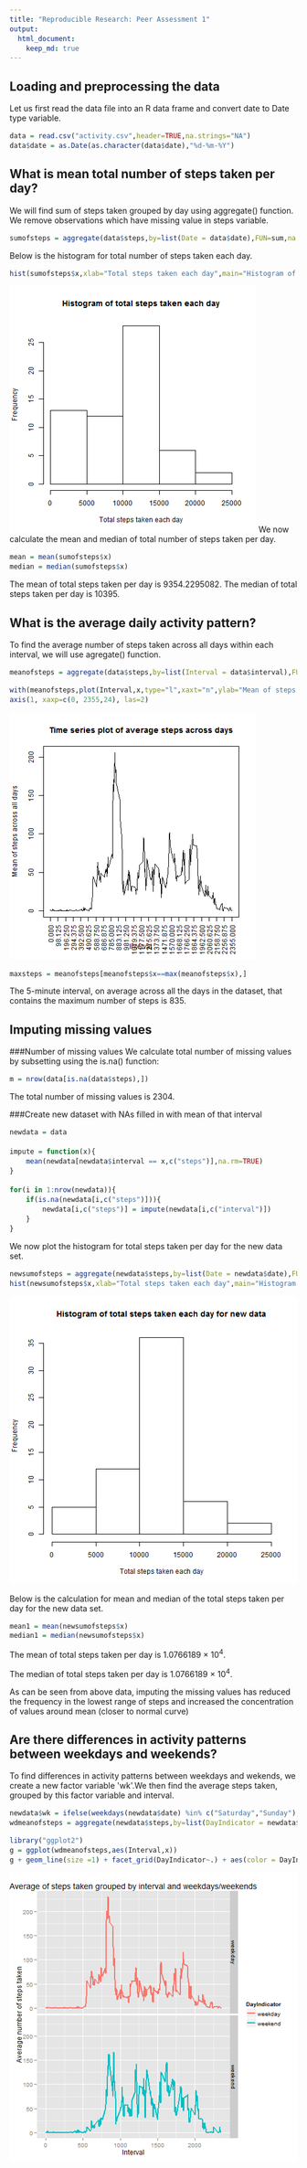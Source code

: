 ```yaml
---
title: "Reproducible Research: Peer Assessment 1"
output: 
  html_document:
    keep_md: true
---
```



## Loading and preprocessing the data
Let us first read the data file into an R data frame and convert date to Date type variable.

```r
data = read.csv("activity.csv",header=TRUE,na.strings="NA")
data$date = as.Date(as.character(data$date),"%d-%m-%Y")
```


## What is mean total number of steps taken per day?
We will find sum of steps taken grouped by day using aggregate() function. We remove observations which have missing value in steps variable.

```r
sumofsteps = aggregate(data$steps,by=list(Date = data$date),FUN=sum,na.rm=TRUE)
```
Below is the histogram for total number of steps taken each day.

```r
hist(sumofsteps$x,xlab="Total steps taken each day",main="Histogram of total steps taken each day")
```

![plot of chunk plot](figure/plot-1.png) 
We now calculate the mean and median of total number of steps taken per day.

```r
mean = mean(sumofsteps$x)
median = median(sumofsteps$x)
```
The mean of total steps taken per day is 9354.2295082.
The median of total steps taken per day is 10395.


## What is the average daily activity pattern?
To find the average number of steps taken across all days within each interval, we will use agregate() function.

```r
meanofsteps = aggregate(data$steps,by=list(Interval = data$interval),FUN=mean,na.rm=TRUE)
```

```r
with(meanofsteps,plot(Interval,x,type="l",xaxt="n",ylab="Mean of steps across all days",main="Time series plot of average steps across days"))
axis(1, xaxp=c(0, 2355,24), las=2)
```

![plot of chunk lineplot](figure/lineplot-1.png) 

```r
maxsteps = meanofsteps[meanofsteps$x==max(meanofsteps$x),]
```
The 5-minute interval, on average across all the days in the dataset, that contains the maximum number of steps is 835.


## Imputing missing values
###Number of missing values
We calculate total number of missing values by subsetting using the is.na() function:

```r
m = nrow(data[is.na(data$steps),])
```
The total number of missing values is 2304.

###Create new dataset with NAs filled in with mean of that interval

```r
newdata = data

impute = function(x){    
    mean(newdata[newdata$interval == x,c("steps")],na.rm=TRUE)    
}

for(i in 1:nrow(newdata)){
    if(is.na(newdata[i,c("steps")])){
        newdata[i,c("steps")] = impute(newdata[i,c("interval")])
    }
}
```
We now plot the histogram for total steps taken per day for the new data set.

```r
newsumofsteps = aggregate(newdata$steps,by=list(Date = newdata$date),FUN=sum,na.rm=TRUE)
hist(newsumofsteps$x,xlab="Total steps taken each day",main="Histogram of total steps taken each day for new data")
```

![plot of chunk newplot](figure/newplot-1.png) 

Below is the calculation for mean and median of the total steps taken per day for the new data set.

```r
mean1 = mean(newsumofsteps$x)
median1 = median(newsumofsteps$x)
```
The mean of total steps taken per day is 1.0766189 &times; 10<sup>4</sup>.

The median of total steps taken per day is 1.0766189 &times; 10<sup>4</sup>.

As can be seen from above data, imputing the missing values has reduced the frequency in the lowest range of steps and increased the concentration of values around mean (closer to normal curve)

## Are there differences in activity patterns between weekdays and weekends?
To find differences in activity patterns between weekdays and wekends, we create a new factor variable 'wk'.We then find the average steps taken, grouped by this factor variable and interval.

```r
newdata$wk = ifelse(weekdays(newdata$date) %in% c("Saturday","Sunday"),"weekend","weekday" )
wdmeanofsteps = aggregate(newdata$steps,by=list(DayIndicator = newdata$wk,Interval = newdata$interval),FUN=mean,na.rm=TRUE)
```

```r
library("ggplot2")
g = ggplot(wdmeanofsteps,aes(Interval,x))
g + geom_line(size =1) + facet_grid(DayIndicator~.) + aes(color = DayIndicator)  + labs(title="Average of steps taken grouped by interval and weekdays/weekends") + labs(x="Interval") + labs(y="Average number of steps taken") 
```

![plot of chunk weeklineplot](figure/weeklineplot-1.png) 









